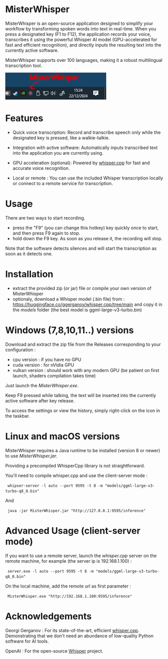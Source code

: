 # MisterWhisper
 

MisterWhisper is an open-source application designed to simplify your workflow by transforming spoken words into text in real-time. When you press a designated key (F1 to F12), the application records your voice, transcribes it using the powerful Whisper AI model (GPU-accelerated for fast and efficient recognition), and directly inputs the resulting text into the currently active software.

MisterWhisper supports over 100 languages, making it a robust multilingual transcription tool.

![MisterWhisper](https://raw.githubusercontent.com/openconcerto/MisterWhisper/refs/heads/main/tray.png)


# Features

- Quick voice transcription: Record and transcribe speech only while the designated key is pressed, like a walkie-talkie.

- Integration with active software: Automatically inputs transcribed text into the application you are currently using.

- GPU acceleration (optional): Powered by [whisper.cpp](https://github.com/ggerganov/whisper.cpp) for fast and accurate voice recognition.

- Local or remote : You can use the included Whisper transcription locally or connect to a remote service for transcription.

# Usage

There are two ways to start recording. 
- press the "F9" (you can change this hotkey) key quickly once to start, and then press F9 again to stop.
- hold down the F9 key. As soon as you release it, the recording will stop.

Note that the software detects silences and will start the transcription as soon as it detects one.

# Installation

- extract the provided zip (or jar) file or compile your own version of MisterWhisper
- optionaly, download a Whisper model (.bin file) from : https://huggingface.co/ggerganov/whisper.cpp/tree/main and copy it in the *models* folder 
(the best model is ggml-large-v3-turbo.bin)

# Windows (7,8,10,11..) versions

Download and extract the zip file from the Releases corresponding to your configuration :
- cpu version : if you have no GPU
- cuda version : for nVidia GPU
- vulkan version : should work with any modern GPU (be patient on first launch, shaders compilation takes time)

Just launch the *MisterWhisper.exe*.

Keep F9 pressed while talking, the text will be inserted into the currently active software after key release.

To access the settings or view the history, simply right-click on the icon in the taskbar.

# Linux and macOS versions

MisterWhisper requires a Java runtime to be installed (version 8 or newer) to use *MisterWhisper.jar*.

Providing a precompiled WhisperCpp library is not straightforward. 

You'll need to compile whisper.cpp and use the client-server mode :

`` 
whipser-server -l auto --port 9595 -t 8 -m "models/ggml-large-v3-turbo-q8_0.bin"
``

And

`` 
java -jar MisterWhisper.jar "http://127.0.0.1:9595/inference"
``

# Advanced Usage (client-server mode)
If you want to use a remote server, launch the *whisper.cpp* server on the remote machine, for example (the server ip is 192.168.1.100) :

`` 
server.exe -l auto --port 9595 -t 8 -m "models/ggml-large-v3-turbo-q8_0.bin"
``

On the local machine, add the remote url as first parameter : 

`` 
MisterWhisper.exe "http://192.168.1.100:9595/inference"
``

# Acknowledgements

Georgi Gerganov : For its state-of-the-art, efficient [whisper.cpp](https://github.com/ggerganov/whisper.cpp). Demonstrating that we don't need an abundance of low-quality Python software for AI tools.

OpenAI : For the open-source [Whisper](https://github.com/openai/whisper) project.

